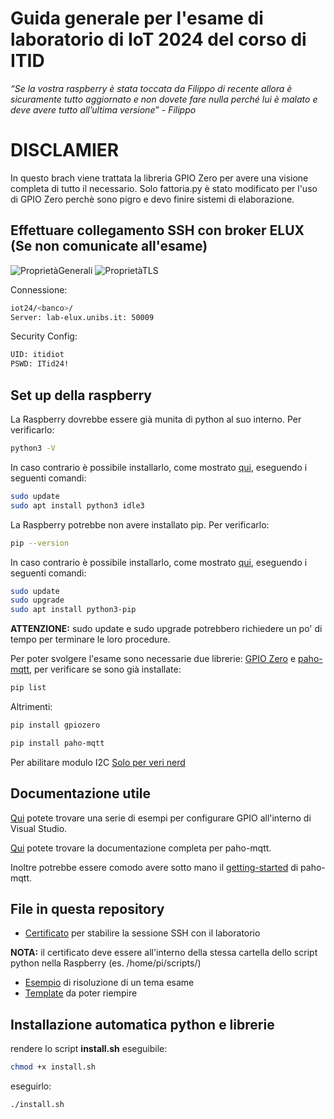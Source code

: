 # Guida generale per l'esame di laboratorio di IoT 2024 del corso di ITID

*“Se la vostra raspberry è stata toccata da Filippo di recente allora è sicuramente tutto aggiornato e non dovete fare nulla perché lui è malato e deve avere tutto all’ultima versione” - Filippo*

# DISCLAMIER
 In questo brach viene trattata la libreria GPIO Zero per avere una visione completa di tutto il necessario. Solo fattoria.py è stato modificato per l'uso di GPIO Zero perchè sono pigro e devo finire sistemi di elaborazione.


## Effettuare collegamento SSH con broker ELUX  (Se non comunicate all'esame)

![ProprietàGenerali](https://github.com/scrapanzano/IoT/blob/master/PropietaGenerali.png)
![ProprietàTLS](https://github.com/scrapanzano/IoT/blob/master/PropietaTLS.png)

Connessione:
```bash
iot24/<banco>/
Server: lab-elux.unibs.it: 50009
```
Security Config:
```bash
UID: itidiot
PSWD: ITid24!
```

## Set up della raspberry
La Raspberry dovrebbe essere già munita di python al suo interno. 
Per verificarlo:
```bash
python3 -V
```
In caso contrario è possibile installarlo, come mostrato [qui](https://projects.raspberrypi.org/en/projects/generic-python-install-python3), eseguendo i seguenti comandi:
```bash
sudo update
sudo apt install python3 idle3
```
La Raspberry potrebbe non avere installato pip.
Per verificarlo:
```bash
pip --version
```
In caso contrario è possibile installarlo, come mostrato [qui](https://pimylifeup.com/raspberry-pi-pip/), eseguendo i seguenti comandi:
```bash
sudo update
sudo upgrade
sudo apt install python3-pip
```
**ATTENZIONE:** sudo update e sudo upgrade potrebbero richiedere un po' di tempo per terminare le loro procedure.


Per poter svolgere l'esame sono necessarie due librerie: [GPIO Zero](https://gpiozero.readthedocs.io/en/latest/index.html) e [paho-mqtt](https://pypi.org/project/paho-mqtt/), per verificare se sono già installate: 
```bash
pip list
```
Altrimenti:
```bash
pip install gpiozero
```
```bash
pip install paho-mqtt
```

Per abilitare modulo I2C [Solo per veri nerd](http://www.emcu.it/RaspBerryPi/RaspBerryPi.html#Abilitare%20I2C%20bus)

## Documentazione utile

[Qui](https://sourceforge.net/p/raspberry-gpio-python/wiki/Examples/) potete trovare una serie di esempi per configurare GPIO all'interno di Visual Studio.

[Qui](https://eclipse.dev/paho/files/paho.mqtt.python/html/client.html) potete trovare la documentazione completa per paho-mqtt.

Inoltre potrebbe essere comodo avere sotto mano il [getting-started](https://github.com/eclipse/paho.mqtt.python?tab=readme-ov-file#getting-started) di paho-mqtt.

## File in questa repository

- [Certificato](https://github.com/scrapanzano/IoT/blob/master/intermediate_ca.pem) per stabilire la sessione SSH con il laboratorio
  
**NOTA:** il certificato deve essere all'interno della stessa cartella dello script python nella Raspberry (es. /home/pi/scripts/)
- [Esempio](https://github.com/scrapanzano/IoT/blob/master/supertoy.py) di risoluzione di un tema esame
- [Template](https://github.com/scrapanzano/IoT/blob/master/template.py) da poter riempire

## Installazione automatica python e librerie

rendere lo script **install.sh** eseguibile:
```bash
chmod +x install.sh
```

eseguirlo:
```bash
./install.sh
```
